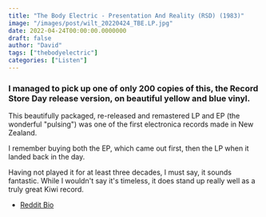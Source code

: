 ```yaml
---
title: "The Body Electric - Presentation And Reality (RSD) (1983)"
image: "/images/post/wilt_20220424_TBE.LP.jpg"
date: 2022-04-24T00:00:00.0000000
draft: false
author: "David"
tags: ["thebodyelectric"]
categories: ["Listen"]
---
```

### I managed to pick up one of only 200 copies of this, the Record Store Day release version, on beautiful yellow and blue vinyl.

 This beautifully packaged, re-released and remastered LP and EP (the wonderful "pulsing") was one of the first electronica records made in New Zealand.

 I remember buying both the EP, which came out first, then the LP when it landed back in the day. 

 Having not played it for at least three decades, I must say, it sounds fantastic. While I wouldn't say it's timeless, it does stand up really well as a truly great Kiwi record.

-  [Reddit Bio](https://www.reddit.com/r/vintageobscura/comments/5eqxoe/the_body_electric_pulsing_nz_electronic_1982/)